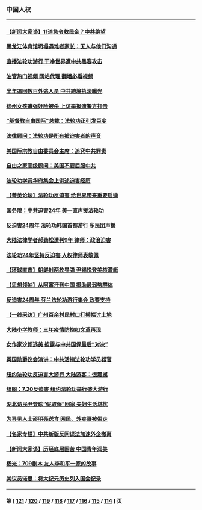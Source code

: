 ### 中国人权
---
#### [【新闻大家谈】11道急令救民企？中共绝望](../../pages/ncid278/n14040944.md?07250445) 
#### [黑龙江体育馆坍塌遇难者家长：无人与他们沟通](../../pages/ncid278/n14040699.md?07250445) 
#### [直播法轮功游行 干净世界遭中共黑客攻击](../../pages/ncid278/n14039822.md?07250445) 
#### [油管热门视频 网站代理 翻墙必看视频](http://138.2.39.72:81/youtube.html?epic-marker?07250445)
#### [半年追回数百外逃人员 中共跨境执法曝光](../../pages/ncid278/n14039923.md?07250445) 
#### [徐州女孩遭强奸险被杀 上访举报遭警方打击](../../pages/ncid278/n14039644.md?07250445) 
#### [“基督教自由国际”总裁：法轮功正引发巨变](../../pages/ncid278/n14039180.md?07250445) 
#### [法律顾问：法轮功是所有被迫害者的声音](../../pages/ncid278/n14039151.md?07250445) 
#### [美国际宗教自由委员会主席：追究中共罪责](../../pages/ncid278/n14039122.md?07250445) 
#### [自由之家高级顾问：美国不要屈服中共](../../pages/ncid278/n14039120.md?07250445) 
#### [法轮功学员华府集会上讲述迫害经历](../../pages/ncid278/n14039115.md?07250445) 
#### [【菁英论坛】法轮功反迫害 给世界带来重要启迪](../../pages/ncid278/n14038884.md?07250445) 
#### [国务院：中共迫害24年 美一直声援法轮功](../../pages/ncid278/n14038806.md?07250445) 
#### [反迫害24周年 法轮功韩国首都游行 多民团声援](../../pages/ncid278/n14038512.md?07250445) 
#### [大陆法律学者郝劲松遭判9年 律师：政治迫害](../../pages/ncid278/n14038452.md?07250445) 
#### [法轮功24年坚持反迫害 人权律师表敬佩](../../pages/ncid278/n14038253.md?07250445) 
#### [【环球直击】朝鲜射两枚导弹 尹锡悦登美核潜艇](../../pages/ncid278/n14037946.md?07250445) 
#### [【思想领袖】从阿富汗到中国 援助最弱势群体](../../pages/ncid278/n14011884.md?07250445) 
#### [反迫害24周年 芬兰法轮功游行集会 政要支持](../../pages/ncid278/n14037540.md?07250445) 
#### [【一线采访】广州百余村民村口打横幅讨土地](../../pages/ncid278/n14036620.md?07250445) 
#### [大陆小学教师：三年疫情防控如文革再现](../../pages/ncid278/n14036418.md?07250445) 
#### [女作家汐颜逃美 披露与中共国保最后“对决”](../../pages/ncid278/n14036398.md?07250445) 
#### [英国勋爵议会演讲：中共活摘法轮功学员器官](../../pages/ncid278/n14036389.md?07250445) 
#### [纽约法轮功反迫害大游行 大陆游客：很震撼](../../pages/ncid278/n14035017.md?07250445) 
#### [组图：7.20反迫害 纽约法轮功举行盛大游行](../../pages/ncid278/n14034972.md?07250445) 
#### [湖北访民尹登珍“假取保”回家 夫妇生活堪忧](../../pages/ncid278/n14034970.md?07250445) 
#### [为异见人士邵明亮送食 网民、外卖哥被带走](../../pages/ncid278/n14034824.md?07250445) 
#### [【名家专栏】中共新版反间谍法加速外企撤离](../../pages/ncid278/n14034340.md?07250445) 
#### [【新闻大家谈】历经底层困苦 中国青年润美](../../pages/ncid278/n14034317.md?07250445) 
#### [杨光：709剧本 友人李和平一家的故事](../../pages/ncid278/n14032047.md?07250445) 
#### [美议员诺曼：将大纪元历史列入国会纪录](../../pages/ncid278/n14033882.md?07250445) 

---
#### 第 [ [121](./121.md?07250445) / [120](./120.md?07250445) / [119](./119.md?07250445) / [118](./118.md?07250445) / [117](./117.md?07250445) / [116](./116.md?07250445) / [115](./115.md?07250445) / [114](./114.md?07250445) ] 页
